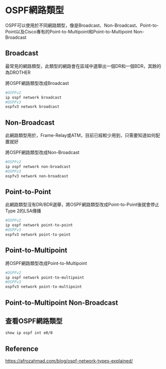 # OSPF網路類型 #

OSPF可以使用於不同網路類型，像是Broadcast、Non-Broadcast、Point-to-Point以及Cisco專有的Point-to-Multipoint和Point-to-Multipoint Non-Broadcast

## Broadcast ##

最常見的網路類型，此類型的網路會在區域中選舉出一個DR和一個BDR，其餘的為DROTHER

將OSPF網路類型改成Broadcast

```bash
#OSPFv2
ip ospf network broadcast 
#OSPFv3
ospfv3 network broadcast  
```

## Non-Broadcast ##

此網路類型用於，Frame-Relay或ATM，目前已經較少用到，只需要知道如何配置就好

將OSPF網路類型改成Non-Broadcast 

```bash
#OSPFv2
ip ospf network non-broadcast
#OSPFv3
ospfv3 network non-broadcast
```

## Point-to-Point ##

此網路類型沒有DR/BDR選舉，將OSPF網路類型改成Point-to-Point後就會停止Type 2的LSA傳播

```bash
#OSPFv2
ip ospf network point-to-point
#OSPFv3
ospfv3 network point-to-point
```

## Point-to-Multipoint ##

將OSPF網路類型改成Point-to-Multipoint 

```bash
#OSPFv2
ip ospf network point-to-multipoint
#OSPFv3
ospfv3 network point-to-multipoint
```

## Point-to-Multipoint Non-Broadcast ##

## 查看OSPF網路類型 ##

```bash
show ip ospf int e0/0
```

## Reference ##

https://afrozahmad.com/blog/ospf-network-types-explained/
